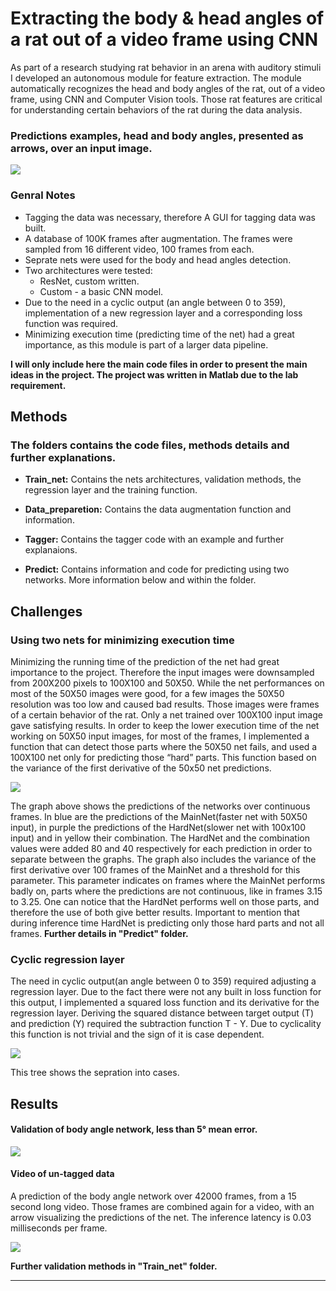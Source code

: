 # Extracting the body & head angles of a rat out of a video frame using CNN

As part of a research studying rat behavior in an arena with auditory stimuli I developed an autonomous module for feature extraction. The module automatically recognizes the head and body angles of the rat, out of a video frame, using CNN and Computer Vision tools. Those rat features are critical for understanding certain behaviors of the rat during the data analysis. 


### Predictions examples, head and body angles, presented as arrows, over an input image.

![](visualization/head_body_angles.png)

### Genral Notes

- Tagging the data was necessary, therefore A GUI for tagging data was built.
- A database of 100K frames after augmentation. The frames were sampled from 16 different video, 100 frames from each.
- Seprate nets were used for the body and head angles detection.
- Two architectures were tested:
  - ResNet, custom written.
  - Custom - a basic CNN model.
- Due to the need in a cyclic output (an angle between 0 to 359), implementation of a new regression layer and a corresponding loss function was required.
- Minimizing execution time (predicting time of the net) had a great importance, as this module is part of a larger data pipeline.

**I will only include here the main code files in order to present the main ideas in the project. The project was written in Matlab due to the lab requirement.**


## Methods
### The folders contains the code files, methods details and further explanations.

- **Train_net:** Contains the nets architectures, validation methods, the regression layer and the training function.

- **Data_preparetion:** Contains the data augmentation function and information.

- **Tagger:** Contains the tagger code with an example and further explanaions.

- **Predict:** Contains information and code for predicting using two networks. More information below and within the folder.

## Challenges

### Using two nets for minimizing execution time 

Minimizing the running time of the prediction of the net had great importance to the project. Therefore the input images were downsampled from 200X200 pixels to 100X100 and 50X50. While the net performances on most of the 50X50 images were good, for a few images the 50X50 resolution was too low and caused bad results. Those images were frames of a certain behavior of the rat. Only a net trained over 100X100 input image gave satisfying results. In order to keep the lower execution time of the net working on 50X50 input images, for most of the frames, I implemented a function that can detect those parts where the 50X50 net fails, and used a 100X100 net only for predicting those “hard” parts. This function based on the variance of the first derivative of the 50x50 net predictions.

![](visualization/Predicting_using_two_nets.png)

The graph above shows the predictions of the networks over continuous frames. In blue are the predictions of the MainNet(faster net with 50X50 input), in purple the predictions of the HardNet(slower net with 100x100 input) and in yellow their combination. The HardNet and the combination values were added 80 and 40 respectively for each prediction in order to separate between the graphs. The graph also includes the variance of the first derivative over 100 frames of the MainNet and a threshold for this parameter. This parameter indicates on frames where the MainNet performs badly on, parts where the predictions are not continuous, like in frames 3.15 to 3.25. One can notice that the HardNet performs well on those parts, and therefore the use of both give better results. Important to mention that during inference time HardNet is predicting only those hard parts and not all frames.
**Further details in "Predict" folder.**

### Cyclic regression layer 

The need in cyclic output(an angle between 0 to 359) required adjusting a regression layer. Due to the fact there were not any built in loss function for this output, I implemented a squared loss function and its derivative for the regression layer. Deriving the squared distance between target output (T) and prediction (Y) required the subtraction function
T - Y. Due to cyclicality this function is not trivial and the sign of it is case dependent.

![](visualization/Cyclic_loss_derivative_cases.png)

This tree shows the sepration into cases.

## Results

#### Validation of body angle network, less than 5° mean error.

![](visualization/Body_Angle_Linear_Loss_Validation_Graph.png)

#### Video of un-tagged data
A prediction of the body angle network over 42000 frames, from a 15 second long video. Those frames are combined again for a video, with an arrow visualizing the predictions of the net. The inference latency is 0.03 milliseconds per frame.

[![](http://img.youtube.com/vi/kqMZotVtYfY/0.jpg)](http://www.youtube.com/watch?v=kqMZotVtYfY)

**Further validation methods in "Train_net" folder.**

-------------------------------------------------------------------------------------------------------------



